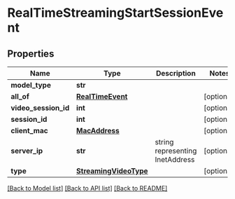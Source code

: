 # RealTimeStreamingStartSessionEvent

## Properties
Name | Type | Description | Notes
------------ | ------------- | ------------- | -------------
**model_type** | **str** |  | 
**all_of** | [**RealTimeEvent**](RealTimeEvent.md) |  | [optional] 
**video_session_id** | **int** |  | [optional] 
**session_id** | **int** |  | [optional] 
**client_mac** | [**MacAddress**](MacAddress.md) |  | [optional] 
**server_ip** | **str** | string representing InetAddress | [optional] 
**type** | [**StreamingVideoType**](StreamingVideoType.md) |  | [optional] 

[[Back to Model list]](../README.md#documentation-for-models) [[Back to API list]](../README.md#documentation-for-api-endpoints) [[Back to README]](../README.md)

